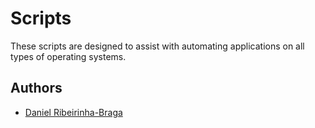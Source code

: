 # Scripts

These scripts are designed to assist with automating applications on all types of operating systems.

## Authors

- [Daniel Ribeirinha-Braga](https://github.com/DBragz)
